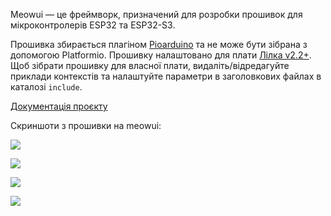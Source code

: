 Meowui — це фреймворк, призначений для розробки прошивок для мікроконтролерів ESP32 та ESP32-S3.

Прошивка збирається плагіном [Pioarduino](https://github.com/pioarduino) та не може бути зібрана з допомогою Platformio. Прошивку налаштовано для плати [Лілка v2.2+](https://lilka.dev/). Щоб зібрати прошивку для власної плати, видаліть/відредагуйте приклади контекстів та налаштуйте параметри в заголовкових файлах в каталозі ```include```.

[Документація проєкту](https://kolodieiev.github.io/meowui/)
  
Скриншоти з прошивки на meowui:  
  
![](/images/screenshots/menu.gif)  
  
![](/images/screenshots/textbox.png)  
  
![](/images/screenshots/toggle.png)  
  
![](/images/screenshots/sokoban.png)  
  
